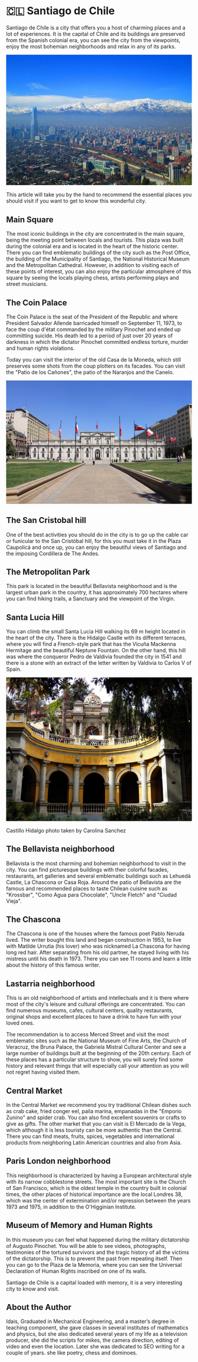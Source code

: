 # 🇨🇱 Santiago de Chile

Santiago de Chile is a city that offers you a host of charming places
and a lot of experiences. It is the capital of Chile and its buildings
are preserved from the Spanish colonial era, you can see the city from
the viewpoints, enjoy the most bohemian neighborhoods and relax in any
of its parks.

![Santiago de Chile](_static/images/santiago-de-chile/image1.jpeg)

This article will take you by the hand to recommend the essential places
you should visit if you want to get to know this wonderful city.

## Main Square

The most iconic buildings in the city are concentrated in the main
square, being the meeting point between locals and tourists. This plaza
was built during the colonial era and is located in the heart of the
historic center. There you can find emblematic buildings of the city
such as the Post Office, the building of the Municipality of Santiago,
the National Historical Museum and the Metropolitan Cathedral. However,
in addition to visiting each of these points of interest, you can also
enjoy the particular atmosphere of this square by seeing the locals
playing chess, artists performing plays and street musicians.

## The Coin Palace

The Coin Palace is the seat of the President of the Republic and where
President Salvador Allende barricaded himself on September 11, 1973, to
face the coup d\'état commanded by the military Pinochet and ended up
committing suicide. His death led to a period of just over 20 years of
darkness in which the dictator Pinochet committed endless torture,
murder and human rights violations.

Today you can visit the interior of the old Casa de la Moneda, which
still preserves some shots from the coup plotters on its facades. You
can visit the "Patio de los Cañones", the patio of the Naranjos and the
Canelo.

![The Coin Palace](_static/images/santiago-de-chile/image2.jpeg)

## The San Cristobal hill

One of the best activities you should do in the city is to go up the
cable car or funicular to the San Cristóbal hill, for this you must take
it in the Plaza Caupolicá and once up, you can enjoy the beautiful views
of Santiago and the imposing Cordillera de The Andes.

## The Metropolitan Park

This park is located in the beautiful Bellavista neighborhood and is the
largest urban park in the country, it has approximately 700 hectares
where you can find hiking trails, a Sanctuary and the viewpoint of the
Virgin.

## Santa Lucia Hill

You can climb the small Santa Lucia Hill walking its 69 m height located
in the heart of the city. There is the Hidalgo Castle with its different
terraces, where you will find a French-style park that has the Vicuña
Mackenna Hermitage and the beautiful Neptune Fountain. On the other
hand, this hill was where the conqueror Pedro de Valdivia founded the
city in 1541 and there is a stone with an extract of the letter written
by Valdivia to Carlos V of Spain.

![Santa Lucia Hill](_static/images//santiago-de-chile/image3.jpeg)

Castillo Hidalgo photo taken by Carolina Sanchez

## The Bellavista neighborhood

Bellavista is the most charming and bohemian neighborhood to visit in
the city. You can find picturesque buildings with their colorful
facades, restaurants, art galleries and several emblematic buildings
such as Lehuedá Castle, La Chascona or Casa Roja. Around the patio of
Bellavista are the famous and recommended places to taste Chilean
cuisine such as \"Krossbar\", \"Como Agua para Chocolate\", \"Uncle
Fletch\" and \"Ciudad Vieja\".

## The Chascona

The Chascona is one of the houses where the famous poet Pablo Neruda
lived. The writer bought this land and began construction in 1953, to
live with Matilde Urrutia (his lover) who was nicknamed La Chascona for
having long red hair. After separating from his old partner, he stayed
living with his mistress until his death in 1973. There you can see 11
rooms and learn a little about the history of this famous writer.

## Lastarria neighborhood

This is an old neighborhood of artists and intellectuals and it is there
where most of the city\'s leisure and cultural offerings are
concentrated. You can find numerous museums, cafes, cultural centers,
quality restaurants, original shops and excellent places to have a drink
to have fun with your loved ones.

The recommendation is to access Merced Street and visit the most
emblematic sites such as the National Museum of Fine Arts, the Church of
Veracruz, the Bruna Palace, the Gabriela Mistral Cultural Center and see
a large number of buildings built at the beginning of the 20th century.
Each of these places has a particular structure to show, you will surely
find some history and relevant things that will especially call your
attention as you will not regret having visited them.

## Central Market

In the Central Market we recommend you try traditional Chilean dishes
such as crab cake, fried conger eel, paila marina, empanadas in the
\"Emporio Zunino\" and spider crab. You can also find excellent
souvenirs or crafts to give as gifts. The other market that you can
visit is El Mercado de la Vega, which although it is less touristy can
be more authentic than the Central. There you can find meats, fruits,
spices, vegetables and international products from neighboring Latin
American countries and also from Asia.

## Paris London neighborhood

This neighborhood is characterized by having a European architectural
style with its narrow cobblestone streets. The most important site is
the Church of San Francisco, which is the oldest temple in the country
built in colonial times, the other places of historical importance are
the local Londres 38, which was the center of extermination and/or
repression between the years 1973 and 1975, in addition to the
O\'Higginian Institute.

## Museum of Memory and Human Rights

In this museum you can feel what happened during the military
dictatorship of Augusto Pinochet. You will be able to see videos,
photographs, testimonies of the tortured survivors and the tragic
history of all the victims of the dictatorship. This is to prevent the
past from repeating itself. Then you can go to the Plaza de la Memoria,
where you can see the Universal Declaration of Human Rights inscribed on
one of its walls.

Santiago de Chile is a capital loaded with memory, it is a very
interesting city to know and visit.

## About the Author

Idais, Graduated in Mechanical Engineering, and a master’s degree in teaching component, she gave classes in several institutes of mathematics and physics, but she also dedicated several years of my life as a television producer, she did the scripts for mikes, the camera direction, editing of video and even the location. Later she was dedicated to SEO writing for a couple of years. she like poetry, chess and dominoes.
